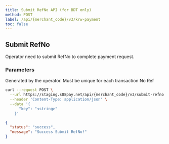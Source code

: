 ```yaml
---
title: Submit RefNo API (for BDT only)
method: POST
label: /api/{merchant_code}/v3/krw-payment
toc: false
---
```


<x-row>
<x-col class="md:max-w-lg">

## Submit RefNo
Operator need to submit RefNo to complete payment request.

### Parameters

<x-properties>
  <x-property name="transaction_code" type="string" required>
    Generated by the operator. Must be unique for each transaction
  </x-property>
  <x-property name="ref_no" type="string" required>
    No Ref
  </x-property>
</x-properties>

</x-col>
<x-col class="order-first md:order-last">

```bash
curl --request POST \
  --url https://staging.s88pay.net/api/{merchant_code}/v3/submit-refno \
  --header 'Content-Type: application/json' \
  --data '{
      "key": "<string>"
    }'
```

```json
{
  "status": "success",
  "message": "Success Submit RefNo!"
}

```

</x-col>
</x-row>